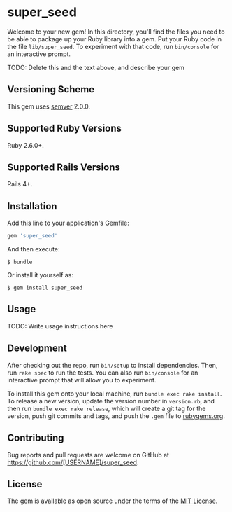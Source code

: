 # super_seed

Welcome to your new gem! In this directory, you'll find the files you need to be able to package up your Ruby library into a gem. Put your Ruby code in the file `lib/super_seed`. To experiment with that code, run `bin/console` for an interactive prompt.

TODO: Delete this and the text above, and describe your gem

## Versioning Scheme

This gem uses [semver](http:/semver.org) 2.0.0.

## Supported Ruby Versions

Ruby 2.6.0+.

## Supported Rails Versions

Rails 4+.

## Installation

Add this line to your application's Gemfile:

```ruby
gem 'super_seed'
```

And then execute:

    $ bundle

Or install it yourself as:

    $ gem install super_seed

## Usage

TODO: Write usage instructions here

## Development

After checking out the repo, run `bin/setup` to install dependencies. Then, run `rake spec` to run the tests. You can also run `bin/console` for an interactive prompt that will allow you to experiment.

To install this gem onto your local machine, run `bundle exec rake install`. To release a new version, update the version number in `version.rb`, and then run `bundle exec rake release`, which will create a git tag for the version, push git commits and tags, and push the `.gem` file to [rubygems.org](https://rubygems.org).

## Contributing

Bug reports and pull requests are welcome on GitHub at https://github.com/[USERNAME]/super_seed.

## License

The gem is available as open source under the terms of the [MIT License](https://opensource.org/licenses/MIT).
